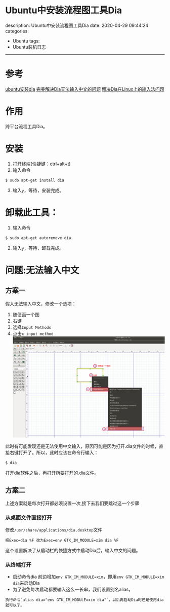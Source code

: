 #   Ubuntu中安装流程图工具Dia
description: Ubuntu中安装流程图工具Dia
date: 2020-04-29 09:44:24
categories:
- Ubuntu
tags:
- Ubuntu装机日志
---
#   参考
[ubuntu安装dia](https://www.cnblogs.com/yibeimingyue/p/11843963.html)
[完美解决Dia无法输入中文的问题](https://www.jianshu.com/p/9a7d736126d1)
[解决Dia在Linux上的输入法问题](https://jlice.top/p/7k91v/)

#	作用
跨平台流程工具Dia。

#	安装
1.	打开终端(快捷键：ctrl+alt+t)
2.	输入命令
```
$ sudo apt-get install dia
```
3.	输入`y`，等待，安装完成。


#	卸载此工具：
1.	输入命令
```
$ sudo apt-get autoremove dia.
```
2.	输入`y`，等待，卸载完成。

#	问题:无法输入中文
##  方案一
假入无法输入中文，修改一个选项：
1.  随便画一个图
2.  右键
3.	选择`Input Methods`
4.	点击`x input method`
![](../images/2020/04/20200429001.png)

此时有可能发现还是无法使用中文输入，原因可能是因为打开.dia文件的时候，直接右键打开了。所以，此时应该在命令行输入：
```
$ dia
```
打开dia软件之后，再打开所要打开的.dia文件。


##  方案二
上述方案就是每次打开都必须设置一次,接下去我们要跳过这一个步骤
### 从桌面文件直接打开
修改`/usr/share/applications/dia.desktop`文件
```
把Exec=dia %F 改为Exec=env GTK_IM_MODULE=xim dia %F
```
这个设置解决了从启动栏的快捷方式中启动Dia后，输入中文的问题。

### 从终端打开
+   启动命令dia 前边增加`env GTK_IM_MODULE=xim`，即用`env GTK_IM_MODULE=xim dia`来启动Dia
+   为了避免每次启动都要输入这么一长串，我们设置别名alias，
```
执行命令`alias dia="env GTK_IM_MODULE=xim dia"`，以后再启动Dia时还是使用dia就可以了。
```
